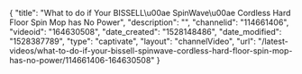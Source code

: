 {
    "title": "What to do if Your BISSELL\u00ae SpinWave\u00ae Cordless Hard Floor Spin Mop has No Power",
    "description": "",
    "channelid": "114661406",
    "videoid": "164630508",
    "date_created": "1528148486",
    "date_modified": "1528387789",
    "type": "captivate",
    "layout": "channelVideo",
    "url": "\/latest-videos\/what-to-do-if-your-bissell-spinwave-cordless-hard-floor-spin-mop-has-no-power\/114661406-164630508"
}